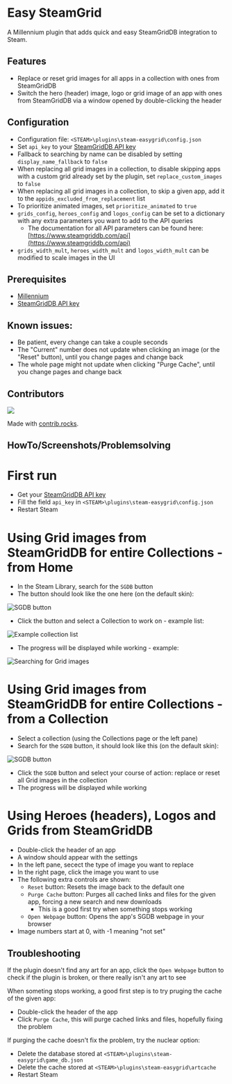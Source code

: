 # Easy SteamGrid

A Millennium plugin that adds quick and easy SteamGridDB integration to Steam.

## Features
- Replace or reset grid images for all apps in a collection with ones from SteamGridDB
- Switch the hero (header) image, logo or grid image of an app with ones from SteamGridDB via a window opened by double-clicking the header

## Configuration
- Configuration file: `<STEAM>\plugins\steam-easygrid\config.json`
- Set `api_key` to your [SteamGridDB API key](https://www.steamgriddb.com/profile/preferences/api)
- Fallback to searching by name can be disabled by setting `display_name_fallback` to `false`
- When replacing all grid images in a collection, to disable skipping apps with a custom grid already set by the plugin, set `replace_custom_images` to `false`
- When replacing all grid images in a collection, to skip a given app, add it to the `appids_excluded_from_replacement` list
- To prioritize animated images, set `prioritize_animated` to `true`
- `grids_config`, `heroes_config` and `logos_config` can be set to a dictionary with any extra parameters you want to add to the API queries
    - The documentation for all API parameters can be found here: [https://www.steamgriddb.com/api](https://www.steamgriddb.com/api)
- `grids_width_mult`, `heroes_width_mult` and `logos_width_mult` can be modified to scale images in the UI

## Prerequisites
- [Millennium](https://steambrew.app/)
- [SteamGridDB API key](https://www.steamgriddb.com/profile/preferences/api)

## Known issues:
- Be patient, every change can take a couple seconds
- The "Current" number does not update when clicking an image (or the "Reset" button), until you change pages and change back
- The whole page might not update when clicking "Purge Cache", until you change pages and change back

## Contributors

<a href="https://github.com/luthor112/steam-easygrid/graphs/contributors">
  <img src="https://contrib.rocks/image?repo=luthor112/steam-easygrid" />
</a>

Made with [contrib.rocks](https://contrib.rocks).

## HowTo/Screenshots/Problemsolving

# First run

- Get your [SteamGridDB API key](https://www.steamgriddb.com/profile/preferences/api)
- Fill the field `api_key` in `<STEAM>\plugins\steam-easygrid\config.json`
- Restart Steam

# Using Grid images from SteamGridDB for entire Collections - from Home

- In the Steam Library, search for the `SGDB` button
- The button should look like the one here (on the default skin):

![SGDB button](screenshots/sgdb-button.png)

- Click the button and select a Collection to work on - example list:

![Example collection list](screenshots/sgdb-collections.png)

- The progress will be displayed while working - example:

![Searching for Grid images](screenshots/grid-working.png)

# Using Grid images from SteamGridDB for entire Collections - from a Collection

- Select a collection (using the Collections page or the left pane)
- Search for the `SGDB` button, it should look like this (on the default skin):

![SGDB button](screenshots/sgdb-coll-button.png)

- Click the `SGDB` button and select your course of action: replace or reset all Grid images in the collection
- The progress will be displayed while working

# Using Heroes (headers), Logos and Grids from SteamGridDB

- Double-click the header of an app
- A window should appear with the settings
- In the left pane, secect the type of image you want to replace
- In the right page, click the image you want to use
- The following extra controls are shown:
    - `Reset` button: Resets the image back to the default one
    - `Purge Cache` button: Purges all cached links and files for the given app, forcing a new search and new downloads
        - This is a good first try when something stops working
    - `Open Webpage` button: Opens the app's SGDB webpage in your browser
- Image numbers start at 0, with -1 meaning "not set"

## Troubleshooting

If the plugin doesn't find any art for an app, click the `Open Webpage` button to check if the plugin is broken, or there really isn't any art to see

When someting stops working, a good first step is to try pruging the cache of the given app:
- Double-click the header of the app
- Click `Purge Cache`, this will purge cached links and files, hopefully fixing the problem

If purging the cache doesn't fix the problem, try the nuclear option:
- Delete the database stored at `<STEAM>\plugins\steam-easygrid\game_db.json`
- Delete the cache stored at `<STEAM>\plugins\steam-easygrid\artcache`
- Restart Steam